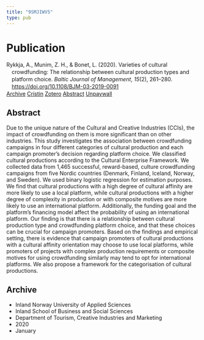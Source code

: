 ```yaml
---
title: "9SMJIWV5"
type: pub
---
```

<h1>Publication</h1>
<article id="csl-bib-container-9SMJIWV5" class="csl-bib-container">
  <div class="csl-bib-body" style="line-height: 1.35; padding-left: 1em; text-indent:-1em;">
  <div class="csl-entry">Rykkja, A., Munim, Z. H., &amp; Bonet, L. (2020). Varieties of cultural crowdfunding: The relationship between cultural production types and platform choice. <i>Baltic Journal of Management</i>, <i>15</i>(2), 261&#x2013;280. <a href="https://doi.org/10.1108/BJM-03-2019-0091">https://doi.org/10.1108/BJM-03-2019-0091</a></div>
</div>
  <div class="csl-bib-buttons">
    <a href="#taxonomy-article-9SMJIWV5" class="csl-bib-button">Archive</a>
    <a href="https://app.cristin.no/results/show.jsf?id=1772891" alt="Cristin URL" class="csl-bib-button">Cristin</a>
    <a href="http://zotero.org/groups/5402882/items/9SMJIWV5" alt="Zotero URL" class="csl-bib-button">Zotero</a>
    <a href="#abstract-article-9SMJIWV5" class="csl-bib-button">Abstract</a>
    <a href="https://diposit.ub.edu/dspace/bitstream/2445/164739/1/695212.pdf" class="csl-bib-button">Unpaywall</a>
  </div>
  <div id="csl-bib-meta-container-9SMJIWV5"></div>
</article>
<div id="csl-bib-meta-9SMJIWV5" class="csl-bib-meta">
  <article id="abstract-article-9SMJIWV5" class="abstract-article">
    <h1>Abstract</h1>
    Due to the unique nature of the Cultural and Creative Industries (CCIs), the impact of crowdfunding on them is more significant than on other industries. This study investigates the association between crowdfunding campaigns in four different categories of cultural production and each campaign promoter’s decision regarding platform choice. We classified cultural productions according to the Cultural Enterprise Framework. We collected data from 1,465 successful, reward-based, culture crowdfunding campaigns from five Nordic countries (Denmark, Finland, Iceland, Norway, and Sweden). We used binary logistic regression for estimation purposes. We find that cultural productions with a high degree of cultural affinity are more likely to use a local platform, while cultural productions with a higher degree of complexity in production or with composite motives are more likely to use an international platform. Additionally, the funding goal and the platform’s financing model affect the probability of using an international platform. Our finding is that there is a relationship between cultural production type and crowdfunding platform choice, and that these choices can be crucial for campaign promoters. Based on the findings and empirical setting, there is evidence that campaign promoters of cultural productions with a cultural affinity orientation may choose to use local platforms, while promoters of projects with complex production requirements or composite motives for using crowdfunding similarly may tend to opt for international platforms. We also propose a framework for the categorisation of cultural productions.
  </article>
  <article id="taxonomy-article-9SMJIWV5" class="taxonomy-article">
    <h1>Archive</h1>
    <ul>
      <li>Inland Norway University of Applied Sciences</li>
      <li>Inland School of Business and Social Sciences</li>
      <li>Department of Tourism, Creative Industries and Marketing</li>
      <li>2020</li>
      <li>January</li>
    </ul>
  </article>
</div>
